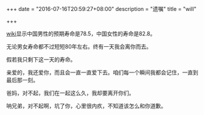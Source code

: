 +++
date = "2016-07-16T20:59:27+08:00"
description = "遗嘱"
title = "will"

+++

<a href='https://zh.wikipedia.org/wiki/%E5%90%84%E5%9B%BD%E4%BA%BA%E5%8F%A3%E9%A2%84%E6%9C%9F%E5%AF%BF%E5%91%BD%E5%88%97%E8%A1%A8'>wiki</a>显示中国男性的预期寿命是78.5，中国女性的寿命是82.8。

无论男女寿命都不过短短80年左右。终有一天我会离你而去。

假若我只剩下这一天的寿命。

亲爱的，我还爱你，而且会一直一直爱下去。咱们每一个瞬间我都会记住，一直到最后那一刻。

爸妈，对不起，我们在一起这么久，我却要离开你们。

呐兄弟，对不起啊，坑了你，心里很内疚，不知道该怎么和你道歉。
